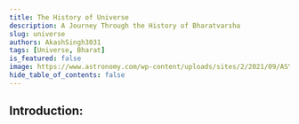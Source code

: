 ```yaml
---
title: The History of Universe
description: A Journey Through the History of Bharatvarsha
slug: universe
authors: AkashSingh3031
tags: [Universe, Bharat]
is_featured: false
image: https://www.astronomy.com/wp-content/uploads/sites/2/2021/09/ASYIF0121_02.jpg
hide_table_of_contents: false
---
```


## Introduction: